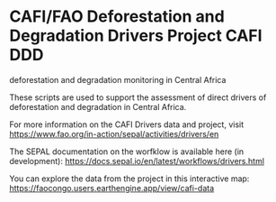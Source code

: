 # CAFI/FAO Deforestation and Degradation Drivers Project CAFI DDD
deforestation and degradation monitoring in Central Africa

These scripts are used to support the assessment of direct drivers of deforestation and degradation in Central Africa. 

For more information on the CAFI Drivers data and project, visit https://www.fao.org/in-action/sepal/activities/drivers/en

The SEPAL documentation on the worfklow is available here (in development): https://docs.sepal.io/en/latest/workflows/drivers.html

You can explore the data from the project in this interactive map:
https://faocongo.users.earthengine.app/view/cafi-data

